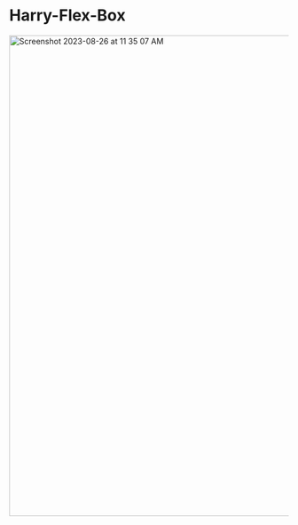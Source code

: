 # Harry-Flex-Box
<img width="866" alt="Screenshot 2023-08-26 at 11 35 07 AM" src="https://github.com/CypherAk007/Harry-Flex-Box/assets/71595919/50f69c3e-5a92-416e-b8ad-766b49fc98b3">
